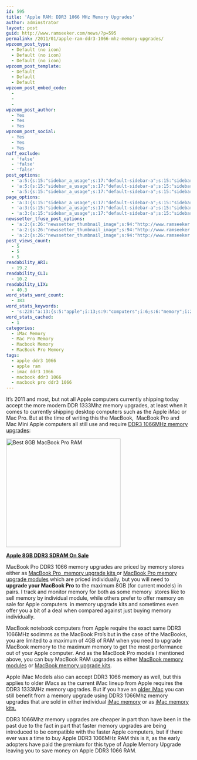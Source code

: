 ```yaml
---
id: 595
title: 'Apple RAM: DDR3 1066 MHz Memory Upgrades'
author: adminstrator
layout: post
guid: http://www.ramseeker.com/news/?p=595
permalink: /2011/01/apple-ram-ddr3-1066-mhz-memory-upgrades/
wpzoom_post_type:
  - Default (no icon)
  - Default (no icon)
  - Default (no icon)
wpzoom_post_template:
  - Default
  - Default
  - Default
wpzoom_post_embed_code:
  - 
  - 
  - 
wpzoom_post_author:
  - Yes
  - Yes
  - Yes
wpzoom_post_social:
  - Yes
  - Yes
  - Yes
naff_exclude:
  - 'false'
  - 'false'
  - 'false'
post_options:
  - 'a:5:{s:15:"sidebar_a_usage";s:17:"default-sidebar-a";s:15:"sidebar_b_usage";s:17:"default-sidebar-b";s:9:"hwa_usage";s:17:"default-headerbar";s:8:"ad_above";s:0:"";s:8:"ad_below";s:0:"";}'
  - 'a:5:{s:15:"sidebar_a_usage";s:17:"default-sidebar-a";s:15:"sidebar_b_usage";s:17:"default-sidebar-b";s:9:"hwa_usage";s:17:"default-headerbar";s:8:"ad_above";s:0:"";s:8:"ad_below";s:0:"";}'
  - 'a:5:{s:15:"sidebar_a_usage";s:17:"default-sidebar-a";s:15:"sidebar_b_usage";s:17:"default-sidebar-b";s:9:"hwa_usage";s:17:"default-headerbar";s:8:"ad_above";s:0:"";s:8:"ad_below";s:0:"";}'
page_options:
  - 'a:3:{s:15:"sidebar_a_usage";s:17:"default-sidebar-a";s:15:"sidebar_b_usage";s:17:"default-sidebar-b";s:9:"hwa_usage";s:17:"default-headerbar";}'
  - 'a:3:{s:15:"sidebar_a_usage";s:17:"default-sidebar-a";s:15:"sidebar_b_usage";s:17:"default-sidebar-b";s:9:"hwa_usage";s:17:"default-headerbar";}'
  - 'a:3:{s:15:"sidebar_a_usage";s:17:"default-sidebar-a";s:15:"sidebar_b_usage";s:17:"default-sidebar-b";s:9:"hwa_usage";s:17:"default-headerbar";}'
newssetter_tfuse_post_options:
  - 'a:2:{s:26:"newssetter_thumbnail_image";s:94:"http://www.ramseeker.com/wp-content/uploads/2011/01/Screen-shot-2011-03-25-at-11.02.05-AM1.png";s:24:"newssetter_disable_image";s:4:"true";}'
  - 'a:2:{s:26:"newssetter_thumbnail_image";s:94:"http://www.ramseeker.com/wp-content/uploads/2011/01/Screen-shot-2011-03-25-at-11.02.05-AM1.png";s:24:"newssetter_disable_image";s:4:"true";}'
  - 'a:2:{s:26:"newssetter_thumbnail_image";s:94:"http://www.ramseeker.com/wp-content/uploads/2011/01/Screen-shot-2011-03-25-at-11.02.05-AM1.png";s:24:"newssetter_disable_image";s:4:"true";}'
post_views_count:
  - 5
  - 5
  - 5
readability_ARI:
  - 19.2
readability_CLI:
  - 10.2
readability_LIX:
  - 40.3
word_stats_word_count:
  - 383
word_stats_keywords:
  - 's:228:"a:13:{s:5:"apple";i:13;s:9:"computers";i:6;s:6:"memory";i:25;s:8:"upgrades";i:8;s:4:"imac";i:6;s:7:"macbook";i:13;s:4:"ddr3";i:10;s:7:"1066mhz";i:5;i:1066;i:3;s:7:"upgrade";i:8;s:4:"kits";i:4;s:7:"maximum";i:3;s:6:"models";i:3;}";'
word_stats_cached:
  - 1
categories:
  - iMac Memory
  - Mac Pro Memory
  - Macbook Memory
  - MacBook Pro Memory
tags:
  - apple ddr3 1066
  - apple ram
  - imac ddr3 1066
  - macbook ddr3 1066
  - macbook pro ddr3 1066
---
```

<div style="float: right; margin-right: 5px;">
</div>

<div style="float: right; margin-right: 5px;">
</div>

<div style="float: right; margin-right: 5px;">
</div>

It&#8217;s 2011 and most, but not all Apple computers currently shipping today accept the more modern DDR 1333Mhz memory upgrades, at least when it comes to currently shipping desktop computers such as the Apple iMac or Mac Pro. But at the time of writing this the MacBook,  MacBook Pro and Mac Mini Apple computers all still use and require [DDR3 1066MHz memory upgrades][1]:

[<img class="alignnone size-full wp-image-1239" title="Cheapest MacBook Pro 8GB Kits" src="http://www.ramseeker.com/wp-content/uploads/2011/01/Screen-shot-2011-03-25-at-11.02.05-AM1.png" alt="Best 8GB MacBook Pro RAM" width="312" height="296" />][2]

**[Apple 8GB DDR3 SDRAM On Sale][2]**

MacBook Pro DDR3 1066 memory upgrades are priced by memory stores either as [MacBook Pro  memory upgrade kits ][3]or [MacBook Pro memory upgrade modules][4] which are priced individually, but you will need to **upgrade your MacBook Pro** to the maximum 8GB (for current models) in pairs. I track and monitor memory for both as some memory  stores like to sell memory by individual module, while others prefer to offer memory on sale for Apple computers  in memory upgrade kits and sometimes even offer you a bit of a deal when compared against just buying memory individually.

MacBook notebook computers from Apple require the exact same DDR3 1066MHz sodimms as the MacBook Pro&#8217;s but in the case of the MacBooks, you are limited to a maximum of 4GB of RAM when you need to upgrade MacBook memory to the maximum memory to get the most performance out of your Apple computer. And as the MacBook Pro models I mentioned above, you can buy MacBook RAM upgrades as either [MacBook memory modules][5] or [MacBook memory upgrade kits][6].

Apple iMac Models also can accept DDR3 1066 memory as well, but this applies to older iMacs as the current iMac lineup from Apple requires the DDR3 1333MHz memory upgrades. But if you have an [older iMac][7] you can still benefit from a memory upgrade using DDR3 1066Mhz memory upgrades that are sold in either individual [iMac memory][8] or as [iMac memory kits.][9]

DDR3 1066Mhz memory upgrades are cheaper in part than have been in the past due to the fact in part that faster memory upgrades are being introduced to be compatible with the faster Apple computers, but if there ever was a time to buy Apple DDR3 1066MHz RAM this is it, as the early adopters have paid the premium for this type of Apple Memory Upgrade leaving you to save money on Apple DDR3 1066 RAM.

 [1]: http://www.ramseeker.com "ddr3 1066mhz"
 [2]: http://www.amazon.com/gp/product/B001PS9UKW/ref=as_li_ss_tl?ie=UTF8&tag=ramseeker-20&linkCode=as2&camp=1789&creative=390957&creativeASIN=B001PS9UKW
 [3]: http://www.ramseeker.com/memory/MacBook_Pro_KITS_(1066_DDR3)/ "macbook pro memory upgrade kits"
 [4]: http://www.ramseeker.com/memory/MacBook_Pro_(1066_DDR3)/ "macbook pro ram upgrades"
 [5]: http://www.ramseeker.com/memory/MacBook_(1066_DDR3)/
 [6]: http://www.ramseeker.com/memory/MacBook_KITS_(1066_DDR3)/
 [7]: http://www.lowendmac.com "older iMac"
 [8]: http://www.ramseeker.com/memory/iMac_(DDR3_1066)/
 [9]: http://www.ramseeker.com/memory/iMac_KITS_(DDR3_1066)/ "imac memory upgrade kits"